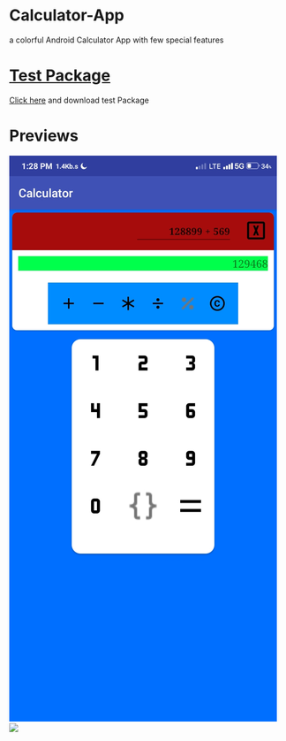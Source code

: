 # Calculator-App
a colorful Android Calculator App with few special features

<h1><a href="https://github.com/kuttahaitu/Calculator-App/raw/main/debug.apk">Test Package</a></h1>

<p><a href="https://github.com/kuttahaitu/Calculator-App/raw/main/debug.apk">Click here</a> and download test Package</p>

<h1>Previews</h1>
<img src="https://github.com/kuttahaitu/Calculator-App/blob/main/screenshots/s2.jpg"></img>
<img src="https://github.com/kuttahaitu/Calculator-App/blob/main/screenshots/s1.jpg></img>
<img src="https://github.com/kuttahaitu/Calculator-App/blob/main/screenshots/s3.jpg></img>
